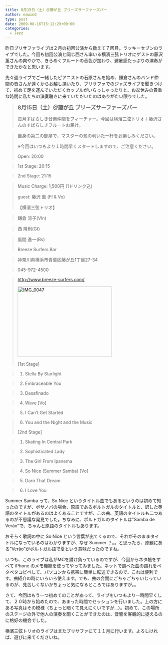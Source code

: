 ```yaml
---
title: 8月15日（土）＠藤が丘 ブリーズサーファーズバー
author: eawind
type: post
date: 2009-08-16T15:12:29+09:00
categories:
  - Jazz
---
```

昨日ブリサファライブは２月の初回公演から数えて７回目。ラッキーセブンのライブでした。今回も初回公演と同じ西さん率いる横濱三弦トリオにゲストの藤沢薫さんの爽やかで、きらめくフルートの音色が加わり、避暑感たっぷりの演奏ができたかなと思います。

先々週ライブでご一緒したピアニストの石原さんを始め、鎌倉さんのバンド仲間の皆さんが遠くからお越し頂いたり、ブリサファでのジャズライブを聞きつけて、初めて足を運んでいただくカップルがいらっしゃったりと、お盆休みの貴重な時間に私たちの演奏聴きに来ていただいたのはありがたい限りでした。

> **<big>8月15日（土）＠藤が丘 ブリーズサーファーズバー</big>**
>
> 毎月すばらしき音楽仲間をフィーチャー。今回は横濱三弦トリオ＋藤沢さんのすばらしきフルートお届け。

> 自身の第二の部屋で、マスターの気の利いた一杯をお楽しみください。
>
> ※今回はいつもより１時間早くスタートしますので、ご注意ください。
>
> Open: 20:00

> 1st Stage: 20:15

> 2nd Stage: 21:15

> Music Charge: 1,500円 (1ドリンク込)
>
> guest: 藤沢 薫 (Fl & Vo)
>
> 【横濱三弦トリオ】

> 鎌倉 涼子(Vln)

> 西 隆則(Gt)

> 風間 進一(Bs)
>
> Breeze Surfers Bar

> 神奈川県横浜市青葉区藤が丘1丁目27-34

> 045-972-4500

> http://www.breeze-surfers.com/
>
> <span class="mt-enclosure mt-enclosure-image" style="display: inline;"><a href="/img/2009/08/IMG_0047.jpg"><img class="alignnone size-medium wp-image-807" src="/img/2009/08/IMG_0047.jpg" alt="IMG_0047" width="300" height="225" srcset="/img/2009/08/IMG_0047.jpg 300w, /img/2009/08/IMG_0047-1024x768.jpg 1024w" sizes="(max-width: 300px) 100vw, 300px" /></a></span>
>
> [1st Stage]

> 1. Stella By Starlight

> 2. Embraceable You

> 3. Desafinado

> 4. Wave [Vo]

> 5. I Can't Get Started

> 6. You and the Night and the Music
>
> [2nd Stage]

> 1. Skating In Central Park

> 2. Sophisticated Lady

> 3. The Girl From Ipanema

> 4. So Nice (Summer Samba) [Vo]

> 5. Darn That Dream

> 6. I Love You

Summer Samba って、So Nice というタイトル曲でもあるというのは初めて知ったのですが、ボサノバの場合、原語であるポルトガルのタイトルと、訳した英語のタイトルがあるのはよくあることですが、この曲、英語のタイトルも二つあるのが不思議な発見でした。ちなみに、ポルトガルのタイトルは&#8221;Samba de Verão&#8221;で、ちゃんと原語のタイトルもあります。

おそらく歌詞の中に So Nice という言葉が出てくるので、それがそのままタイトルになっているのはわかりますが、なぜ Summer ？。。と思ったら、原題にある&#8221;Verão&#8221;がポルトガル語で夏という意味だったのですね。

いつも、このライブは私がMCを請け負っているのですが、今回からネタ帳をすべて iPhone のメモ機能を使ってやってみました。ネットで調べた曲の謂れをペタペタコピペして、パソコンから携帯に簡単に転送できるので、これは便利です。曲紹介の時にいろいろ使えます。でも、曲の合間にごちゃごちゃいじっているのが、見苦しくないかちょっと気になるところではありますが。。

さて、今回はもう一つ初めてのことがあって、ライブをいつもより一時間早くして、２０時から始めたので、あまった時間でセッションを行いました。上の方にある写真はその模様（ちょっと暗くて見えにくいですが&#8230;）。初めて、この場所のステージの外で他人の演奏を聞くことができたのは、音響を客観的に捉えるのに格好の機会でした。

横濱三弦トリオのライブはまたブリサファにて１１月に行います。よろしければ、遊びに来てくださいね。

